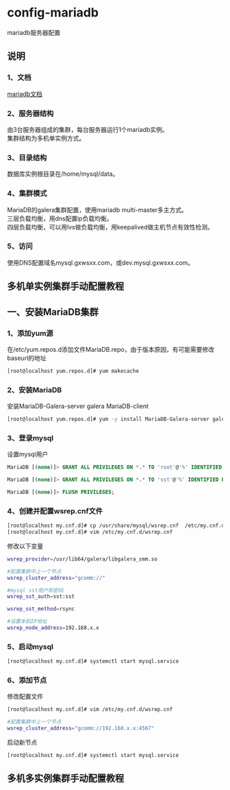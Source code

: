 config-mariadb
==============

mariadb服务器配置

说明
---
### 1、文档
[mariadb文档](http://mariadb.org/)

### 2、服务器结构
由3台服务器组成的集群，每台服务器运行1个mariadb实例。<br />
集群结构为多机单实例方式。

### 3、目录结构
数据库实例根目录在/home/mysql/data。<br />

### 4、集群模式
MariaDB的galera集群配置，使用mariadb multi-master多主方式。<br />
三层负载均衡，用dns配置ip负载均衡。<br />
四层负载均衡，可以用lvs做负载均衡，用keepalived做主机节点有效性检测。

### 5、访问
使用DNS配置域名mysql.gxwsxx.com，或dev.mysql.gxwsxx.com。



多机单实例集群手动配置教程
---

## 一、安装MariaDB集群

### 1、添加yum源

在/etc/yum.repos.d添加文件MariaDB.repo，由于版本原因，有可能需要修改baseurl的地址
```bash
[root@localhost yum.repos.d]# yum makecache
```

### 2、安装MariaDB

安装MariaDB-Galera-server galera MariaDB-client
```bash
[root@localhost yum.repos.d]# yum -y install MariaDB-Galera-server galera MariaDB-client
```


### 3、登录mysql

设置mysql用户
```sql
MariaDB [(none)]> GRANT ALL PRIVILEGES ON *.* TO 'root'@'%' IDENTIFIED BY 'root' WITH GRANT OPTION;

MariaDB [(none)]> GRANT ALL PRIVILEGES ON *.* TO 'sst'@'%' IDENTIFIED BY 'sst' WITH GRANT OPTION;

MariaDB [(none)]> FLUSH PRIVILEGES;
```

### 4、创建并配置wsrep.cnf文件

```bash
[root@localhost my.cnf.d]# cp /usr/share/mysql/wsrep.cnf  /etc/my.cnf.d/
[root@localhost my.cnf.d]# vim /etc/my.cnf.d/wsrep.cnf
```
修改以下变量
```bash
wsrep_provider=/usr/lib64/galera/libgalera_smm.so

#配置集群中上一个节点
wsrep_cluster_address="gcomm://"

#mysql sst用户和密码
wsrep_sst_auth=sst:sst

wsrep_sst_method=rsync

#设置本机IP地址
wsrep_node_address=192.168.x.x
```

### 5、启动mysql

```bash
[root@localhost my.cnf.d]# systemctl start mysql.service
```

### 6、添加节点

修改配置文件
```bash
[root@localhost my.cnf.d]# vim /etc/my.cnf.d/wsrep.cnf
```

```bash
#配置集群中上一个节点
wsrep_cluster_address="gcomm://192.168.x.x:4567"
```

启动新节点
```bash
[root@localhost my.cnf.d]# systemctl start mysql.service
```

多机多实例集群手动配置教程
---